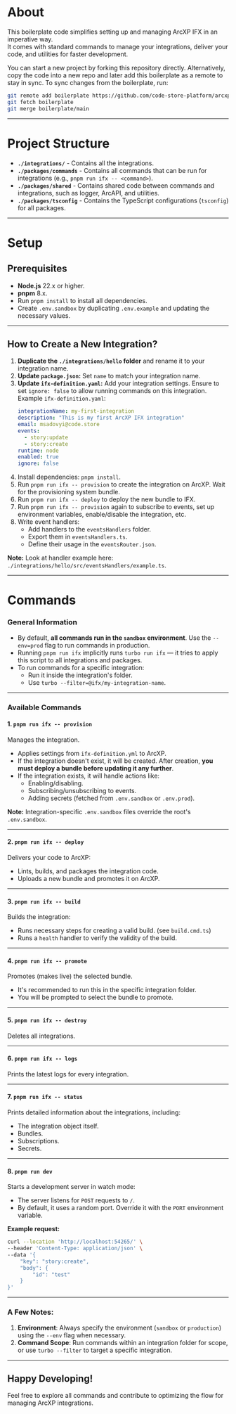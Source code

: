 # About

This boilerplate code simplifies setting up and managing ArcXP IFX in an imperative way.  
It comes with standard commands to manage your integrations, deliver your code, and utilities for faster development.

You can start a new project by forking this repository directly. 
Alternatively, copy the code into a new repo and later add this boilerplate as a remote to stay in sync. To sync changes from the boilerplate, run:
```bash
git remote add boilerplate https://github.com/code-store-platform/arcxp-ifx-boilerplate.git
git fetch boilerplate
git merge boilerplate/main
```

---

# Project Structure

- **`./integrations/`** - Contains all the integrations.  
- **`./packages/commands`** - Contains all commands that can be run for integrations (e.g., `pnpm run ifx -- <command>`).  
- **`./packages/shared`** - Contains shared code between commands and integrations, such as logger, ArcAPI, and utilities.  
- **`./packages/tsconfig`** - Contains the TypeScript configurations (`tsconfig`) for all packages.

---

# Setup

## Prerequisites

- **Node.js** 22.x or higher.
- **pnpm** 8.x.
- Run `pnpm install` to install all dependencies.
- Create `.env.sandbox` by duplicating `.env.example` and updating the necessary values.

---

## How to Create a New Integration?

1. **Duplicate the `./integrations/hello` folder** and rename it to your integration name.
2. **Update `package.json`:** Set `name` to match your integration name.
3. **Update `ifx-definition.yaml`:** Add your integration settings. Ensure to set `ignore: false` to allow running commands on this integration.  
   Example `ifx-definition.yaml`:
   ```yml
   integrationName: my-first-integration
   description: "This is my first ArcXP IFX integration"
   email: msadovyi@code.store
   events:
     - story:update
     - story:create
   runtime: node
   enabled: true
   ignore: false
   ```
4. Install dependencies: `pnpm install`.
5. Run `pnpm run ifx -- provision` to create the integration on ArcXP. Wait for the provisioning system bundle.
6. Run `pnpm run ifx -- deploy` to deploy the new bundle to IFX.  
7. Run `pnpm run ifx -- provision` again to subscribe to events, set up environment variables, enable/disable the integration, etc.  
8. Write event handlers:
   - Add handlers to the `eventsHandlers` folder.
   - Export them in `eventsHandlers.ts`.
   - Define their usage in the `eventsRouter.json`.

**Note:** Look at handler example here: `./integrations/hello/src/eventsHandlers/example.ts`.

---

# Commands

### General Information

- By default, **all commands run in the `sandbox` environment**. Use the `--env=prod` flag to run commands in production.  
- Running `pnpm run ifx` implicitly runs `turbo run ifx` — it tries to apply this script to all integrations and packages.  
- To run commands for a specific integration:
  - Run it inside the integration's folder.  
  - Use `turbo --filter=@ifx/my-integration-name`.  

---

### Available Commands

#### **1. `pnpm run ifx -- provision`**  
Manages the integration.  
- Applies settings from `ifx-definition.yml` to ArcXP.  
- If the integration doesn't exist, it will be created. After creation, **you must deploy a bundle before updating it any further**.  
- If the integration exists, it will handle actions like:  
  - Enabling/disabling.  
  - Subscribing/unsubscribing to events.  
  - Adding secrets (fetched from `.env.sandbox` or `.env.prod`).  

**Note:** Integration-specific `.env.sandbox` files override the root's `.env.sandbox`.

---

#### **2. `pnpm run ifx -- deploy`**  
Delivers your code to ArcXP:  
- Lints, builds, and packages the integration code.  
- Uploads a new bundle and promotes it on ArcXP.

---

#### **3. `pnpm run ifx -- build`**  
Builds the integration:  
- Runs necessary steps for creating a valid build. (see `build.cmd.ts`)  
- Runs a `health` handler to verify the validity of the build.

---

#### **4. `pnpm run ifx -- promote`**  
Promotes (makes live) the selected bundle.  
- It's recommended to run this in the specific integration folder.  
- You will be prompted to select the bundle to promote.

---

#### **5. `pnpm run ifx -- destroy`**  
Deletes all integrations.

---

#### **6. `pnpm run ifx -- logs`**  
Prints the latest logs for every integration.

---

#### **7. `pnpm run ifx -- status`**  
Prints detailed information about the integrations, including:  
- The integration object itself.  
- Bundles.  
- Subscriptions.  
- Secrets.

---

#### **8. `pnpm run dev`**  
Starts a development server in watch mode:  
- The server listens for `POST` requests to `/`.  
- By default, it uses a random port. Override it with the `PORT` environment variable.

**Example request:**
```bash
curl --location 'http://localhost:54265/' \
--header 'Content-Type: application/json' \
--data '{
    "key": "story:create",
    "body": {
        "id": "test"
    }
}'
```

---

### A Few Notes:
1. **Environment**: Always specify the environment (`sandbox` or `production`) using the `--env` flag when necessary.  
2. **Command Scope**: Run commands within an integration folder for scope, or use `turbo --filter` to target a specific integration.

---

## Happy Developing!
Feel free to explore all commands and contribute to optimizing the flow for managing ArcXP integrations.
